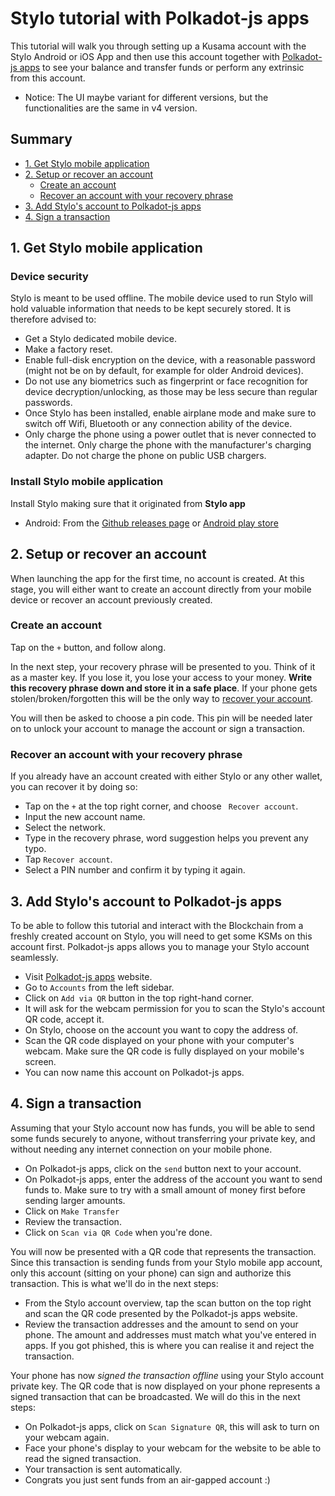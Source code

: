 # Stylo tutorial with Polkadot-js apps

This tutorial will walk you through setting up a Kusama account with the Stylo Android or iOS App and then use this account together with [Polkadot-js apps](https://polkadot.js.org/apps/) to see your balance and transfer funds or perform any extrinsic from this account.

* Notice: The UI maybe variant for different versions, but the functionalities are the same in v4 version.

## Summary
- [1. Get Stylo mobile application](#1-get-stylo-mobile-application)
- [2. Setup or recover an account](#2-setup-or-recover-an-account)
  - [Create an account](#create-an-account)
  - [Recover an account with your recovery phrase](#recover-an-account-with-your-recovery-phrase)
- [3. Add Stylo's account to Polkadot-js apps](#3-add-stylos-account-to-polkadot-js-apps)
- [4. Sign a transaction](#4-sign-a-transaction)


## 1. Get Stylo mobile application

### Device security
Stylo is meant to be used offline. The mobile device used to run Stylo will hold valuable information that needs to be kept securely stored. It is therefore advised to:
- Get a Stylo dedicated mobile device.
- Make a factory reset.
- Enable full-disk encryption on the device, with a reasonable password (might not be on by default, for example for older Android devices).
- Do not use any biometrics such as fingerprint or face recognition for device decryption/unlocking, as those may be less secure than regular passwords.
- Once Stylo has been installed, enable airplane mode and make sure to switch off Wifi, Bluetooth or any connection ability of the device.
- Only charge the phone using a power outlet that is never connected to the internet. Only charge the phone with the manufacturer's charging adapter. Do not charge the phone on public USB chargers.


### Install Stylo mobile application

Install Stylo making sure that it originated from **Stylo app**
- Android: From the [Github releases page](https://github.com/stylo-app/stylo/releases) or [Android play store](https://play.google.com/store/apps/details?id=com.styloapp)
<!-- - [iOS](https://itunes.apple.com/us/app//id1218174838) -->


## 2. Setup or recover an account
When launching the app for the first time, no account is created. At this stage, you will either want to create an account directly from your mobile device or recover an account previously created.
 
### Create an account
 
Tap on the `+` button, and follow along.

In the next step, your recovery phrase will be presented to you. Think of it as a master key. If you lose it, you lose your access to your money.
**Write this recovery phrase down and store it in a safe place**.
If your phone gets stolen/broken/forgotten this will be the only way to [recover your account](#recover-an-account-with-your-recovery-phrase).

You will then be asked to choose a pin code. This pin will be needed later on to unlock your account to manage the account or sign a transaction.


### Recover an account with your recovery phrase

If you already have an account created with either Stylo or any other wallet, you can recover it by doing so:
- Tap on the `+` at the top right corner, and choose ` Recover account`.
- Input the new account name.
- Select the network.
- Type in the recovery phrase, word suggestion helps you prevent any typo.
- Tap `Recover account`.
- Select a PIN number and confirm it by typing it again.


## 3. Add Stylo's account to Polkadot-js apps

To be able to follow this tutorial and interact with the Blockchain from a freshly created account on Stylo, you will need to get some KSMs on this account first. Polkadot-js apps allows you to manage your Stylo account seamlessly.

- Visit [Polkadot-js apps](https://polkadot.js.org/apps/) website.
- Go to `Accounts` from the left sidebar.
- Click on `Add via QR` button in the top right-hand corner.
- It will ask for the webcam permission for you to scan the Stylo's account QR code, accept it.
- On Stylo, choose on the account you want to copy the address of.
- Scan the QR code displayed on your phone with your computer's webcam. Make sure the QR code is fully displayed on your mobile's screen.
- You can now name this account on Polkadot-js apps.

## 4. Sign a transaction

Assuming that your Stylo account now has funds, you will be able to send some funds securely to anyone, without transferring your private key, and without needing any internet connection on your mobile phone.

- On Polkadot-js apps, click on the `send` button next to your account.
- On Polkadot-js apps, enter the address of the account you want to send funds to. Make sure to try with a small amount of money first before sending larger amounts.
- Click on `Make Transfer`
- Review the transaction.
- Click on `Scan via QR Code` when you're done.

You will now be presented with a QR code that represents the transaction. Since this transaction is sending funds from your Stylo mobile app account, only this account (sitting on your phone) can sign and authorize this transaction. This is what we'll do in the next steps:
- From the Stylo account overview, tap the scan button on the top right and scan the QR code presented by the Polkadot-js apps website.
- Review the transaction addresses and the amount to send on your phone. The amount and addresses must match what you've entered in apps. If you got phished, this is where you can realise it and reject the transaction.

Your phone has now *signed the transaction offline* using your Stylo account private key. The QR code that is now displayed on your phone represents a signed transaction that can be broadcasted. We will do this in the next steps:
- On Polkadot-js apps, click on `Scan Signature QR`, this will ask to turn on your webcam again.
- Face your phone's display to your webcam for the website to be able to read the signed transaction.
- Your transaction is sent automatically.
- Congrats you just sent funds from an air-gapped account :)
